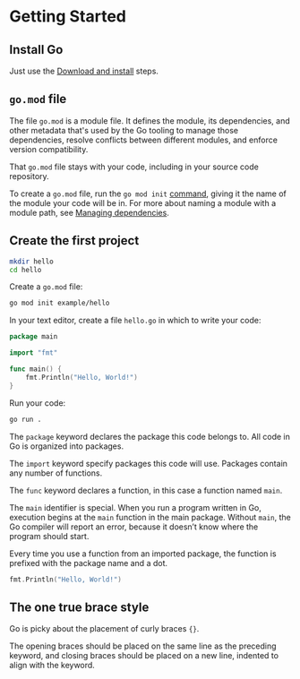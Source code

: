 # Getting Started

## Install Go

Just use the [Download and install](https://go.dev/doc/install) steps.


## `go.mod` file

The file `go.mod` is a module file. It defines the module, its dependencies, and other metadata that's used by the Go tooling to manage those dependencies, resolve conflicts between different modules, and enforce version compatibility.

That `go.mod` file stays with your code, including in your source code repository.

To create a `go.mod` file, run the `go mod init` [command](https://go.dev/ref/mod#go-mod-init), giving it the name of the module your code will be in. For more about naming a module with a module path, see [Managing dependencies](https://go.dev/doc/modules/managing-dependencies#naming_module).


## Create the first project

```bash
mkdir hello
cd hello
```

Create a `go.mod` file:

```bash
go mod init example/hello
```

In your text editor, create a file `hello.go` in which to write your code:

```go
package main

import "fmt"

func main() {
    fmt.Println("Hello, World!")
}
```

Run your code:

```bash
go run .
```

The `package` keyword declares the package this code belongs to. All code in Go is organized into packages.

The `import` keyword specify packages this code will use. Packages contain any number of functions.

The `func` keyword declares a function, in this case a function named `main`.

The `main` identifier is special. When you run a program written in Go, execution begins at the `main` function in the main package. Without `main`, the Go compiler will report an error, because it doesn’t know where the program should start.

Every time you use a function from an imported package, the function is prefixed with the package name and a dot.

```go
fmt.Println("Hello, World!")
```

## The one true brace style

Go is picky about the placement of curly braces `{}`.

The opening braces should be placed on the same line as the preceding keyword, and closing braces should be placed on a new line, indented to align with the keyword.
